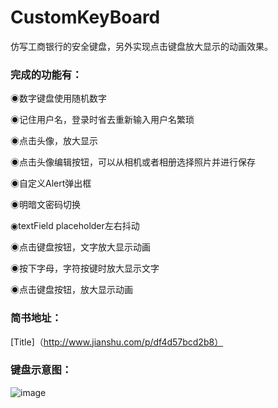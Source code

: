 # CustomKeyBoard
仿写工商银行的安全键盘，另外实现点击键盘放大显示的动画效果。
### 完成的功能有：
◉数字键盘使用随机数字

◉记住用户名，登录时省去重新输入用户名繁琐

◉点击头像，放大显示

◉点击头像编辑按钮，可以从相机或者相册选择照片并进行保存

◉自定义Alert弹出框

◉明暗文密码切换

◉textField placeholder左右抖动

◉点击键盘按钮，文字放大显示动画

◉按下字母，字符按键时放大显示文字

◉点击键盘按钮，放大显示动画

### 简书地址：
[Title]（http://www.jianshu.com/p/df4d57bcd2b8）

### 键盘示意图：
![image](https://github.com/dongdong3344/CustomKeyBoard/blob/master/%E4%B8%8B%E8%BD%BD.gif)


